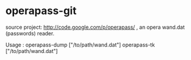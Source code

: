 operapass-git
=============

source project: http://code.google.com/p/operapass/ , an opera wand.dat (passwords) reader.

Usage : operapass-dump ["/to/path/wand.dat"]
        operapass-tk ["/to/path/wand.dat"]

